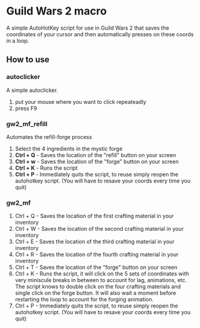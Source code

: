 # Guild Wars 2 macro

A simple AutoHotKey script for use in Guild Wars 2 that saves the coordinates of your cursor and then automatically presses on these coords in a loop.

## How to use
### autoclicker
A simple autoclicker.
1. put your mouse where you want to click repeateadly 
2. press F9

### gw2_mf_refill
Automates the refill-forge process
1. Select the 4 ingredients in the mystic forge
2. **Ctrl + Q** - Saves the location of the "refill" button on your screen
3. **Ctrl + w** - Saves the location of the "forge" button on your screen
4. **Ctrl + K** - Runs the script
5. **Ctrl + P** - Immediately quits the script, to reuse simply reopen the autohotkey script. (You will have to resave your coords every time you quit)

### gw2_mf

1. Ctrl + Q - Saves the location of the first crafting material in your inventory
2. Ctrl + W - Saves the location of the second crafting material in your inventory
3. Ctrl + E - Saves the location of the third crafting material in your inventory
4. Ctrl + R - Saves the location of the fourth crafting material in your inventory
5. Ctrl + T - Saves the location of the "forge" button on your screen
6. Ctrl + K - Runs the script, it will click on the 5 sets of coordinates with very miniscule breaks in between to account for lag, animations, etc. The script knows to double click on the four crafting materials and single click on the forge button. It will also wait a moment before restarting the loop to account for the forging animation.
7. Ctrl + P - Immediately quits the script, to reuse simply reopen the autohotkey script. (You will have to resave your coords every time you quit)
